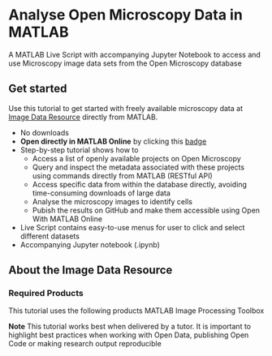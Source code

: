 # Analyse Open Microscopy Data in MATLAB

A MATLAB Live Script with accompanying Jupyter Notebook to access and use Microscopy image data sets from the Open Microscopy database

## Get started

Use this tutorial to get started with freely available microscopy data at [Image Data Resource](https://idr.openmicroscopy.org/) directly from MATLAB.
- No downloads
- **Open directly in MATLAB Online** by clicking this [badge](https://www.mathworks.com/images/responsive/global/open-in-matlab-online.svg)
- Step-by-step tutorial shows how to
    - Access a list of openly available projects on Open Microscopy
    - Query and inspect the metadata associated with these projects using commands directly from MATLAB (RESTful API)
    - Access specific data from within the database directly, avoiding time-consuming downloads of large data
    - Analyse the microscopy images to identify cells
    - Pubish the results on GitHub and make them accessible using Open With MATLAB Online
- Live Script contains easy-to-use menus for user to click and select different datasets
- Accompanying Jupyter notebook (.ipynb) 

## About the Image Data Resource

### Required Products
This tutorial uses the following products
MATLAB
Image Processing Toolbox

**Note**
This tutorial works best when delivered by a tutor. It is important to highlight best practices when working with Open Data, publishing Open Code or making research output reproducible

